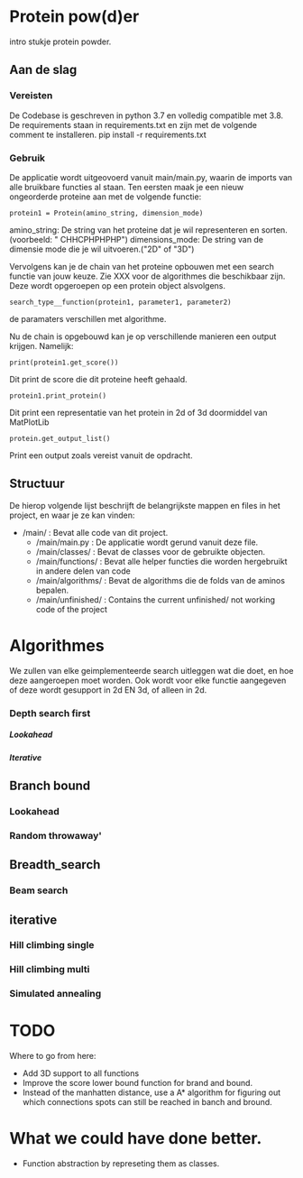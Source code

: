 # Protein pow(d)er
intro stukje protein powder.

## Aan de slag

### Vereisten

De Codebase is geschreven in python 3.7 en volledig compatible met 3.8. De requirements staan in requirements.txt en zijn met de volgende comment te installeren.
    pip install -r requirements.txt

### Gebruik
De applicatie wordt uitgeovoerd vanuit main/main.py, waarin de imports van alle bruikbare functies al staan. Ten eersten maak je een nieuw ongeorderde proteine aan met de volgende functie:
    
    protein1 = Protein(amino_string, dimension_mode)
amino_string: De string van het proteine dat je wil representeren en sorten. (voorbeeld: " CHHCPHPHPHP")
dimensions_mode: De string van de dimensie mode die je wil uitvoeren.("2D" of "3D")

Vervolgens kan je de chain van het proteine opbouwen met een search functie van jouw keuze. Zie XXX voor de algorithmes die beschikbaar zijn. Deze wordt opgeroepen op een protein object alsvolgens.
    
    search_type__function(protein1, parameter1, parameter2)

de paramaters verschillen met algorithme.

Nu de chain is opgebouwd kan je op verschillende manieren een output krijgen. Namelijk:
    
    print(protein1.get_score())
Dit print de score die dit proteine heeft gehaald.

    protein1.print_protein()
Dit print een representatie van het protein in 2d of 3d doormiddel van MatPlotLib

    protein.get_output_list()
Print een output zoals vereist vanuit de opdracht.

## Structuur
De hierop volgende lijst beschrijft de belangrijkste mappen en files in het project, en waar je ze kan vinden:

- /main/ : Bevat alle code van dit project.
    - /main/main.py : De applicatie wordt gerund vanuit deze file.
    - /main/classes/ : Bevat de classes voor de gebruikte objecten.
    - /main/functions/ : Bevat alle helper functies die worden hergebruikt in andere delen van code
    - /main/algorithms/ : Bevat de algorithms die de folds van de aminos bepalen.
    - /main/unfinished/ : Contains the current unfinished/ not working code of the project


# Algorithmes
We zullen van elke geimplementeerde search uitleggen wat die doet, en hoe deze aangeroepen moet worden. Ook wordt voor elke functie aangegeven of deze wordt gesupport in 2d EN 3d, of alleen in 2d.

### Depth search first
##### Lookahead
##### Iterative
## Branch bound
### Lookahead
### Random throwaway'
## Breadth_search
### Beam search
## iterative
### Hill climbing single
### Hill climbing multi
### Simulated annealing


# TODO
Where to go from here:

- Add 3D support to all functions
- Improve the score lower bound function for brand and bound.
- Instead of the manhatten distance, use a A* algorithm for figuring out which connections spots can still be reached in banch and bround.


# What we could have done better.
- Function abstraction by represeting them as classes.

